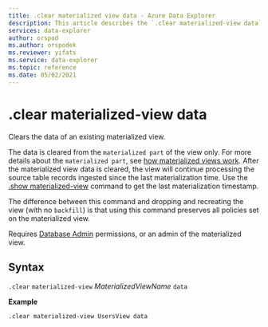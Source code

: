 ```yaml
---
title: .clear materialized view data - Azure Data Explorer
description: This article describes the `.clear materialized-view data` command in Azure Data Explorer.
services: data-explorer
author: orspod
ms.author: orspodek
ms.reviewer: yifats
ms.service: data-explorer
ms.topic: reference
ms.date: 05/02/2021
---
```

# .clear materialized-view data

Clears the data of an existing materialized view. 

The data is cleared from the `materialized part` of the view only. For more details about the  `materialized part`, see [how materialized views work](materialized-view-overview.md#how-materialized-views-work). After the materialized view data is cleared, the view will continue processing the source table records ingested since the last materialization time. Use the [.show materialized-view](materialized-view-show-commands.md#show-materialized-view) command to get the last materialization timestamp.

The difference between this command and dropping and recreating the view (with no `backfill`) is that using this command preserves all policies set on the materialized view.

Requires [Database Admin](../access-control/role-based-authorization.md) permissions, or an admin of the materialized view.

## Syntax

`.clear` `materialized-view` *MaterializedViewName* `data`

**Example** 

```kusto
.clear materialized-view UsersView data 
```
